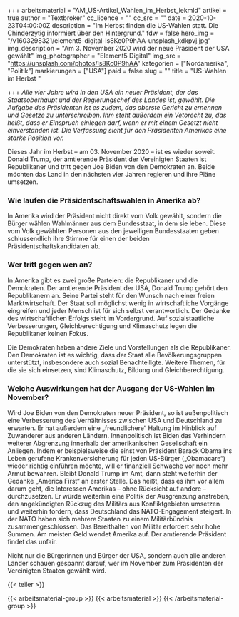 +++
arbeitsmaterial = "AM_US-Artikel_Wahlen_im_Herbst_lekmld"
artikel = true
author = "Textbroker"
cc_licence = ""
cc_src = ""
date = 2020-10-23T04:00:00Z
description = "Im Herbst finden die US-Wahlen statt. Die Chinderzytig informiert über den Hintergrund."
fdw = false
hero_img = "/v1603298321/element5-digital-ls8Kc0P9hAA-unsplash_kdkpvj.jpg"
img_description = "Am 3. November 2020 wird der neue Präsident der USA gewählt"
img_photographer = "Element5 Digital"
img_src = "https://unsplash.com/photos/ls8Kc0P9hAA"
kategorien = ["Nordamerika", "Politik"]
markierungen = ["USA"]
paid = false
slug = ""
title = "US-Wahlen im Herbst "

+++
_Alle vier Jahre wird in den USA ein neuer Präsident, der das Staatsoberhaupt und der Regierungschef des Landes ist, gewählt. Die Aufgabe des Präsidenten ist es zudem, das oberste Gericht zu ernennen und Gesetze zu unterschreiben. Ihm steht außerdem ein Vetorecht zu, das heißt, dass er Einspruch einlegen darf, wenn er mit einem Gesetzt nicht einverstanden ist. Die Verfassung sieht für den Präsidenten Amerikas eine starke Position vor._

Dieses Jahr im Herbst – am 03. November 2020 – ist es wieder soweit. Donald Trump, der amtierende Präsident der Vereinigten Staaten ist Republikaner und tritt gegen Joe Biden von den Demokraten an. Beide möchten das Land in den nächsten vier Jahren regieren und ihre Pläne umsetzen. 

### Wie laufen die Präsidentschaftswahlen in Amerika ab?

In Amerika wird der Präsident nicht direkt vom Volk gewählt, sondern die Bürger wählen Wahlmänner aus dem Bundesstaat, in dem sie leben. Diese vom Volk gewählten Personen aus den jeweiligen Bundesstaaten geben schlussendlich ihre Stimme für einen der beiden Präsidentschaftskandidaten ab.

### Wer tritt gegen wen an? 

In Amerika gibt es zwei große Parteien: die Republikaner und die Demokraten. Der amtierende Präsident der USA, Donald Trump gehört den Republikanern an. Seine Partei steht für den Wunsch nach einer freien Marktwirtschaft. Der Staat soll möglichst wenig in wirtschaftliche Vorgänge eingreifen und jeder Mensch ist für sich selbst verantwortlich. Der Gedanke des wirtschaftlichen Erfolgs steht im Vordergrund. Auf sozialstaatliche Verbesserungen, Gleichberechtigung und Klimaschutz legen die Republikaner keinen Fokus.

Die Demokraten haben andere Ziele und Vorstellungen als die Republikaner. Den Demokraten ist es wichtig, dass der Staat alle Bevölkerungsgruppen unterstützt, insbesondere auch sozial Benachteiligte. Weitere Themen, für die sie sich einsetzen, sind Klimaschutz, Bildung und Gleichberechtigung.

### Welche Auswirkungen hat der Ausgang der US-Wahlen im November?

Wird Joe Biden von den Demokraten neuer Präsident, so ist außenpolitisch eine Verbesserung des Verhältnisses zwischen USA und Deutschland zu erwarten. Er hat außerdem eine „freundlichere“ Haltung im Hinblick auf Zuwanderer aus anderen Ländern. Innenpolitisch ist Biden das Verhindern weiterer Abgrenzung innerhalb der amerikanischen Gesellschaft ein Anliegen. Indem er beispielsweise die einst von Präsident Barack Obama ins Leben gerufene Krankenversicherung für jeden US-Bürger („Obamacare“) wieder richtig einführen möchte, will er finanziell Schwache vor noch mehr Armut bewahren. Bleibt Donald Trump im Amt, dann steht weiterhin der Gedanke „America First“ an erster Stelle. Das heißt, dass es ihm vor allem darum geht, die Interessen Amerikas – ohne Rücksicht auf andere – durchzusetzen. Er würde weiterhin eine Politik der Ausgrenzung anstreben, den angekündigten Rückzug des Militärs aus Konfliktgebieten umsetzen und weiterhin fordern, dass Deutschland das NATO-Engagement steigert. In der NATO haben sich mehrere Staaten zu einem Militärbündnis zusammengeschlossen. Das Bereithalten von Militär erfordert sehr hohe Summen. Am meisten Geld wendet Amerika auf. Der amtierende Präsident findet das unfair.

Nicht nur die Bürgerinnen und Bürger der USA, sondern auch alle anderen Länder schauen gespannt darauf, wer im November zum Präsidenten der Vereinigten Staaten gewählt wird.

{{< teiler >}}

{{< arbeitsmaterial-group >}}
{{< arbeitsmaterial >}}
{{< /arbeitsmaterial-group >}}